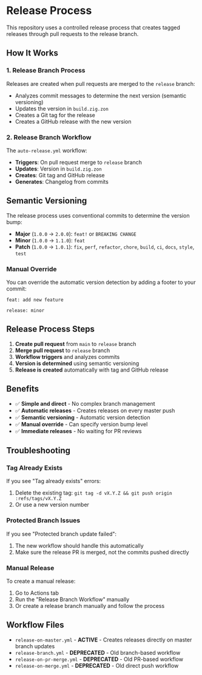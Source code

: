 # Release Process

This repository uses a controlled release process that creates tagged releases through pull requests to the release branch.

## How It Works

### 1. Release Branch Process
Releases are created when pull requests are merged to the `release` branch:
- Analyzes commit messages to determine the next version (semantic versioning)
- Updates the version in `build.zig.zon`
- Creates a Git tag for the release
- Creates a GitHub release with the new version

### 2. Release Branch Workflow
The `auto-release.yml` workflow:
- **Triggers**: On pull request merge to `release` branch
- **Updates**: Version in `build.zig.zon`
- **Creates**: Git tag and GitHub release
- **Generates**: Changelog from commits

## Semantic Versioning

The release process uses conventional commits to determine the version bump:

- **Major** (`1.0.0` → `2.0.0`): `feat!` or `BREAKING CHANGE`
- **Minor** (`1.0.0` → `1.1.0`): `feat`
- **Patch** (`1.0.0` → `1.0.1`): `fix`, `perf`, `refactor`, `chore`, `build`, `ci`, `docs`, `style`, `test`

### Manual Override
You can override the automatic version detection by adding a footer to your commit:
```
feat: add new feature

release: minor
```

## Release Process Steps

1. **Create pull request** from `main` to `release` branch
2. **Merge pull request** to `release` branch
3. **Workflow triggers** and analyzes commits
4. **Version is determined** using semantic versioning
5. **Release is created** automatically with tag and GitHub release

## Benefits

- ✅ **Simple and direct** - No complex branch management
- ✅ **Automatic releases** - Creates releases on every master push
- ✅ **Semantic versioning** - Automatic version detection
- ✅ **Manual override** - Can specify version bump level
- ✅ **Immediate releases** - No waiting for PR reviews

## Troubleshooting

### Tag Already Exists
If you see "Tag already exists" errors:
1. Delete the existing tag: `git tag -d vX.Y.Z && git push origin :refs/tags/vX.Y.Z`
2. Or use a new version number

### Protected Branch Issues
If you see "Protected branch update failed":
1. The new workflow should handle this automatically
2. Make sure the release PR is merged, not the commits pushed directly

### Manual Release
To create a manual release:
1. Go to Actions tab
2. Run the "Release Branch Workflow" manually
3. Or create a release branch manually and follow the process

## Workflow Files

- `release-on-master.yml` - **ACTIVE** - Creates releases directly on master branch updates
- `release-branch.yml` - **DEPRECATED** - Old branch-based workflow
- `release-on-pr-merge.yml` - **DEPRECATED** - Old PR-based workflow
- `release-on-merge.yml` - **DEPRECATED** - Old direct push workflow

